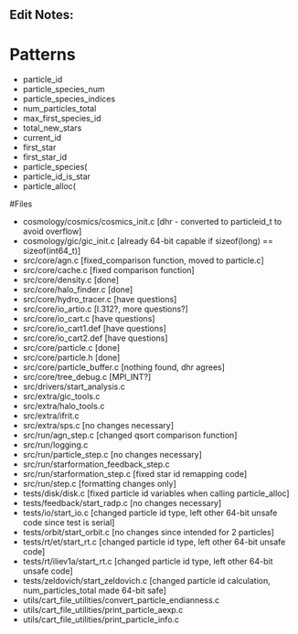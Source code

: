 ## Edit Notes:

# Patterns
*   particle_id
*   particle_species_num
*   particle_species_indices
*   num_particles_total
*   max_first_species_id
*   total_new_stars
*   current_id
*   first_star
*   first_star_id
*   particle_species(
*   particle_id_is_star
*   particle_alloc(

#Files

*   cosmology/cosmics/cosmics_init.c [dhr - converted to particleid_t to avoid overflow]
*   cosmology/gic/gic_init.c [already 64-bit capable if sizeof(long) == sizeof(int64_t)]
*   src/core/agn.c [fixed_comparison function, moved to particle.c]
*   src/core/cache.c [fixed comparison function]
*   src/core/density.c [done]
*   src/core/halo_finder.c [done]
*   src/core/hydro_tracer.c [have questions]
*   src/core/io_artio.c [l.312?, more questions?]
*   src/core/io_cart.c [have questions]
*   src/core/io_cart1.def [have questions]
*   src/core/io_cart2.def [have questions]
*   src/core/particle.c [done]
*   src/core/particle.h [done]
*   src/core/particle_buffer.c [nothing found, dhr agrees]
*   src/core/tree_debug.c [MPI_INT?]
*   src/drivers/start_analysis.c 
*   src/extra/gic_tools.c
*   src/extra/halo_tools.c
*   src/extra/ifrit.c
*   src/extra/sps.c [no changes necessary]
*   src/run/agn_step.c [changed qsort comparison function]
*   src/run/logging.c
*   src/run/particle_step.c [no changes necessary]
*   src/run/starformation_feedback_step.c
*   src/run/starformation_step.c [fixed star id remapping code]
*   src/run/step.c [formatting changes only]
*   tests/disk/disk.c [fixed particle id variables when calling particle_alloc]
*   tests/feedback/start_radp.c [no changes necessary]
*   tests/io/start_io.c [changed particle id type, left other 64-bit unsafe code since test is serial]
*   tests/orbit/start_orbit.c [no changes since intended for 2 particles]
*   tests/rt/et/start_rt.c [changed particle id type, left other 64-bit unsafe code]
*   tests/rt/iliev1a/start_rt.c [changed particle id type, left other 64-bit unsafe code]
*   tests/zeldovich/start_zeldovich.c [changed particle id calculation, num_particles_total made 64-bit safe]
*   utils/cart_file_utilities/convert_particle_endianness.c
*   utils/cart_file_utilities/print_particle_aexp.c
*   utils/cart_file_utilities/print_particle_info.c



